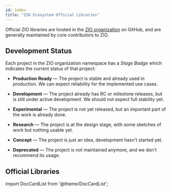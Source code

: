 ```yaml
---
id: index
title: "ZIO Ecosystem Official Libraries"
---
```


Official ZIO libraries are hosted in the [ZIO organization](https://github.com/zio/) on GitHub, and are generally maintained by core contributors to ZIO.

## Development Status

Each project in the ZIO organization namespace has a _Stage Badge_ which indicates the current status of that project:

* **Production Ready** — The project is stable and already used in production. We can expect reliability for the implemented use cases.

* **Development** — The project already has RC or milestone releases, but is still under active development. We should not expect full stability yet.

* **Experimental** — The project is not yet released, but an important part of the work is already done.

* **Research** — The project is at the design stage, with some sketches of work but nothing usable yet.

* **Concept** — The project is just an idea, development hasn't started yet.

* **Deprecated** — The project is not maintained anymore, and we don't recommend its usage.


## Official Libraries

import DocCardList from '@theme/DocCardList';

 <DocCardList />
